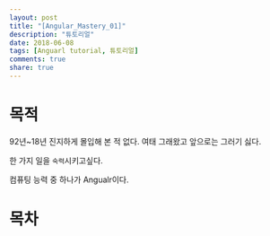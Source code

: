 ```yaml
---
layout: post
title: "[Angular_Mastery_01]"
description: "튜토리얼"
date: 2018-06-08
tags: [Anguarl tutorial, 튜토리얼]
comments: true
share: true
---
```


# 목적

92년~18년 진지하게 몰입해 본 적 없다.
여태 그래왔고 앞으로는 그러기 싫다.

한 가지 일을 `숙력`시키고싶다.

컴퓨팅 능력 중 하나가 Angualr이다.

# 목차





